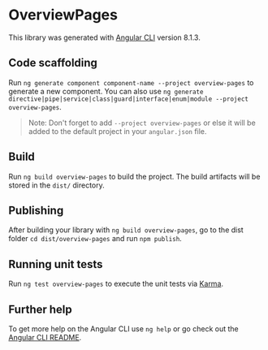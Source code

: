 # OverviewPages

This library was generated with [Angular CLI](https://github.com/angular/angular-cli) version 8.1.3.

## Code scaffolding

Run `ng generate component component-name --project overview-pages` to generate a new component. You can also use `ng generate directive|pipe|service|class|guard|interface|enum|module --project overview-pages`.
> Note: Don't forget to add `--project overview-pages` or else it will be added to the default project in your `angular.json` file. 

## Build

Run `ng build overview-pages` to build the project. The build artifacts will be stored in the `dist/` directory.

## Publishing

After building your library with `ng build overview-pages`, go to the dist folder `cd dist/overview-pages` and run `npm publish`.

## Running unit tests

Run `ng test overview-pages` to execute the unit tests via [Karma](https://karma-runner.github.io).

## Further help

To get more help on the Angular CLI use `ng help` or go check out the [Angular CLI README](https://github.com/angular/angular-cli/blob/master/README.md).
